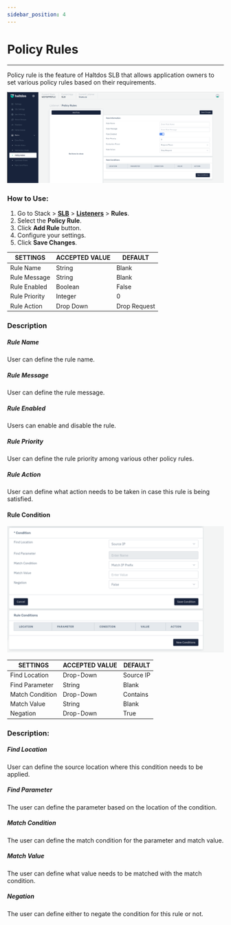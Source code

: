 ```yaml
---
sidebar_position: 4
---
```


# Policy Rules

---

Policy rule is the feature of Haltdos SLB that allows application owners to set various policy rules based on their  requirements. 

![Policy rule](/img/adc/v2/policyrule.png)

### How to Use:

1. Go to Stack > [**SLB**](/adc/docs) > [**Listeners**](../../listeners/) > **Rules**.
2. Select the **Policy Rule**.
3. Click **Add Rule** button.
4. Configure your settings. 
5. Click **Save Changes**.

| SETTINGS      | ACCEPTED VALUE | DEFAULT      |
|---------------|----------------|--------------|
| Rule Name     | String         | Blank        |
| Rule Message  | String         | Blank        |
| Rule Enabled  | Boolean        | False        |
| Rule Priority | Integer        | 0            |
| Rule Action   | Drop Down      | Drop Request |

### Description

##### **Rule Name**

User can define the rule name.

##### **Rule Message**

User can define the rule message.

##### **Rule Enabled**

Users can enable and disable the rule.

##### **Rule Priority**

User can define the rule priority among various other policy rules.

##### **Rule Action**

User can define what action needs to be taken in case this rule is being satisfied.

#### **Rule Condition**

![Policy rule2](/img/adc/v2/policyrule1.png)

| SETTINGS        | ACCEPTED VALUE | DEFAULT   |
|-----------------|----------------|-----------|
| Find Location   | Drop-Down      | Source IP |
| Find Parameter  | String         | Blank     |
| Match Condition | Drop-Down      | Contains  |
| Match Value     | String         | Blank     |
| Negation        | Drop-Down      | True      |

### Description:

##### **Find Location**

User can define the source location where this condition needs to be applied.

##### **Find Parameter**

The user can define the parameter based on the location of the condition.

##### **Match Condition**

The user can define the match condition for the parameter and match value.

##### **Match Value**

The user can define what value needs to be matched with the match condition.

##### **Negation**

The user can define either to negate the condition for this rule or not.